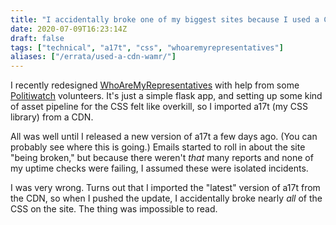 ```yaml
---
title: "I accidentally broke one of my biggest sites because I used a CDN"
date: 2020-07-09T16:23:14Z
draft: false
tags: ["technical", "a17t", "css", "whoaremyrepresentatives"]
aliases: ["/errata/used-a-cdn-wamr/"]
---
```


I recently redesigned [WhoAreMyRepresentatives](https://whoaremyrepresentatives.org) with help from some [Politiwatch](https://politiwatch.org) volunteers. It's just a simple flask app, and setting up some kind of asset pipeline for the CSS felt like overkill, so I imported a17t (my CSS library) from a CDN.

All was well until I released a new version of a17t a few days ago. (You can probably see where this is going.) Emails started to roll in about the site "being broken," but because there weren't _that_ many reports and none of my uptime checks were failing, I assumed these were isolated incidents.

I was very wrong. Turns out that I imported the "latest" version of a17t from the CDN, so when I pushed the update, I accidentally broke nearly _all_ of the CSS on the site. The thing was impossible to read.